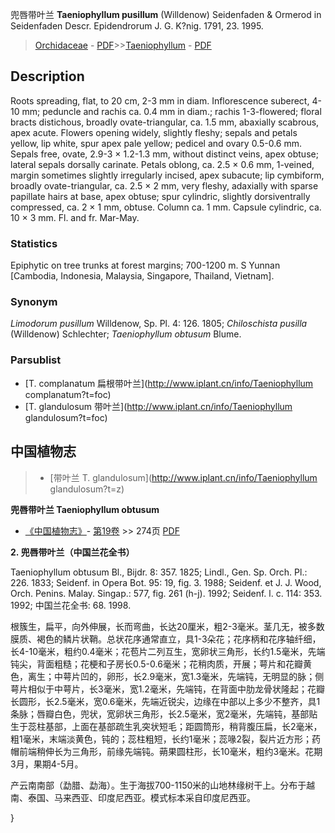 兜唇带叶兰 **Taeniophyllum pusillum** (Willdenow) Seidenfaden & Ormerod in Seidenfaden Descr. Epidendrorum J. G. K?nig. 1791, 23. 1995.

> [Orchidaceae](http://www.iplant.cn/info/Orchidaceae?t=foc) - [PDF](http://www.iplant.cn/foc/pdf/Orchidaceae.pdf)>>[Taeniophyllum](http://www.iplant.cn/info/Taeniophyllum?t=foc) - [PDF](http://www.iplant.cn/foc/pdf/Taeniophyllum.pdf)

## Description

Roots spreading, flat, to 20 cm, 2-3 mm in diam. Inflorescence suberect, 4-10 mm; peduncle and rachis ca. 0.4 mm in diam.; rachis 1-3-flowered; floral bracts distichous, broadly ovate-triangular, ca. 1.5 mm, abaxially scabrous, apex acute. Flowers opening widely, slightly fleshy; sepals and petals yellow, lip white, spur apex pale yellow; pedicel and ovary 0.5-0.6 mm. Sepals free, ovate, 2.9-3 × 1.2-1.3 mm, without distinct veins, apex obtuse; lateral sepals dorsally carinate. Petals oblong, ca. 2.5 × 0.6 mm, 1-veined, margin sometimes slightly irregularly incised, apex subacute; lip cymbiform, broadly ovate-triangular, ca. 2.5 × 2 mm, very fleshy, adaxially with sparse papillate hairs at base, apex obtuse; spur cylindric, slightly dorsiventrally compressed, ca. 2 × 1 mm, obtuse. Column ca. 1 mm. Capsule cylindric, ca. 10 × 3 mm. Fl. and fr. Mar-May.

### Statistics
Epiphytic on tree trunks at forest margins; 700-1200 m. S Yunnan [Cambodia, Indonesia, Malaysia, Singapore, Thailand, Vietnam].

### Synonym
*Limodorum pusillum* Willdenow, Sp. Pl. 4: 126. 1805; *Chiloschista pusilla* (Willdenow) Schlechter; *Taeniophyllum obtusum* Blume.

### Parsublist

* [T.  complanatum  扁根带叶兰](http://www.iplant.cn/info/Taeniophyllum complanatum?t=foc)
* [T.  glandulosum  带叶兰](http://www.iplant.cn/info/Taeniophyllum glandulosum?t=foc)

## 中国植物志

> * [带叶兰  T.  glandulosum](http://www.iplant.cn/info/Taeniophyllum glandulosum?t=z)

**兜唇带叶兰 Taeniophyllum obtusum**

* [《中国植物志》](http://www.iplant.cn/frps)- [第19卷](http://www.iplant.cn/frps/vol/19) >> 274页 [PDF](http://www.iplant.cn/frps/pdf/19/274a.pdf)

**2. 兜唇带叶兰（中国兰花全书）**

Taeniophyllum obtusum Bl., Bijdr. 8: 357. 1825; Lindl., Gen. Sp. Orch. Pl.: 226. 1833; Seidenf. in Opera Bot. 95: 19, fig. 3. 1988; Seidenf. et J. J. Wood, Orch. Penins. Malay. Singap.: 577, fig. 261 (h-j). 1992; Seidenf. l. c. 114: 353. 1992; 中国兰花全书: 68. 1998.

根簇生，扁平，向外伸展，长而弯曲，长达20厘米，粗2-3毫米。茎几无，被多数膜质、褐色的鳞片状鞘。总状花序通常直立，具1-3朵花；花序柄和花序轴纤细，长4-10毫米，粗约0.4毫米；花苞片二列互生，宽卵状三角形，长约1.5毫米，先端钝尖，背面粗糙；花梗和子房长0.5-0.6毫米；花稍肉质，开展；萼片和花瓣黄色，离生；中萼片凹的，卵形，长2.9毫米，宽1.3毫米，先端钝，无明显的脉；侧萼片相似于中萼片，长3毫米，宽1.2毫米，先端钝，在背面中肋龙骨状隆起；花瓣长圆形，长2.5毫米，宽0.6毫米，先端近锐尖，边缘在中部以上多少不整齐，具1条脉；唇瓣白色，兜状，宽卵状三角形，长2.5毫米，宽2毫米，先端钝，基部贴生于蕊柱基部，上面在基部疏生乳突状短毛；距圆筒形，稍背腹压扁，长2毫米，粗1毫米，末端淡黄色，钝的；蕊柱粗短，长约1毫米；蕊喙2裂，裂片近方形；药帽前端稍伸长为三角形，前缘先端钝。蒴果圆柱形，长10毫米，粗约3毫米。花期3月，果期4-5月。

产云南南部（勐腊、勐海）。生于海拔700-1150米的山地林缘树干上。分布于越南、泰国、马来西亚、印度尼西亚。模式标本采自印度尼西亚。

}